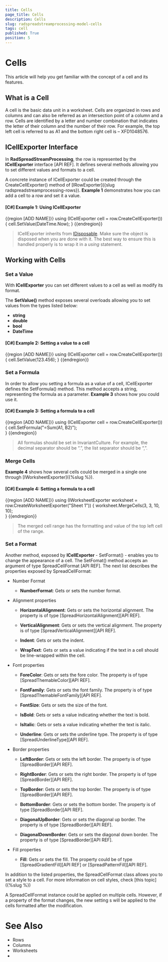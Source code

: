 ```yaml
---
title: Cells
page_title: Cells
description: Cells
slug: radspreadstreamprocessing-model-cells
tags: cell
published: True
position: 5
---
```


# Cells

This article will help you get familiar with the concept of a cell and its features.

## What is a Cell

A cell is the basic data unit in a worksheet. Cells are organized in rows and columns and can also be referred as an intersection point of a column and a row. Cells are identified by a letter and number combination that indicates the letter of their column and the number of their row. For example, the top left cell is referred to as A1 and the bottom right cell is – XFD1048576.

## ICellExporter Interface

In **RadSpreadStreamProcessing**, the row is represented by the **ICellExporter** interface [API REF]. It defines several methods allowing you to set different values and formats to a cell.

A concrete instance of ICellExporter could be created through the CreateCellExporter() method of [IRowExporter]({slug radspreadstreamprocessing-rows}). **Example 1** demonstrates how you can add a cell to a row and set it a value.


#### **[C#] Example 1: Using ICellExporter**


{{region [ADD NAME]}}
	using (ICellExporter cell = row.CreateCellExporter()) 
	{ 
	    cell.SetValue(DateTime.Now); 
	}
{{endregion}}

>ICellExporter inherits from [IDisposable](https://msdn.microsoft.com/en-us/library/system.idisposable(v=vs.110).aspx). Make sure the object is disposed when you are done with it. The best way to ensure this is handled properly is to wrap it in a *using* statement.

## Working with Cells

### Set a Value
With **ICellExporter** you can set different values to a cell as well as modify its format. 

The **SetValue()** method exposes several overloads allowing you to set values from the types listed below:

* **string**
* **double**
* **bool**
* **DateTime**

#### **[C#] Example 2: Setting a value to a cell**

{{region [ADD NAME]}}
	using (ICellExporter cell = row.CreateCellExporter()) 
	{ 
	    cell.SetValue(123.456); 
	}
{{endregion}}


### Set a Formula

In order to allow you setting a formula as a value of a cell, ICellExporter defines the SetFormula() method. This method accepts a string, representing the formula as a parameter. **Example 3** shows how you could use it.

#### **[C#] Example 3: Setting a formula to a cell**

{{region [ADD NAME]}}
	using (ICellExporter cell = row.CreateCellExporter()) 
	{ 
	    cell.SetFormula("=Sum(A1, B2)");  
	}
{{endregion}}


>All formulas should be set in InvariantCulture. For example, the decimal separator should be “.”, the list separator should be “,”.


### Merge Cells

**Example 4** shows how several cells could be merged in a single one through [IWorksheetExporter]({%slug %}).

#### **[C#] Example 4: Setting a formula to a cell**

{{region [ADD NAME]}}
	using (IWorksheetExporter worksheet = row.CreateWorksheetExporter("Sheet 1")) 
	{ 
	   worksheet.MergeCells(3, 3, 10, 10);  
	}
{{endregion}}

>The merged cell range has the formatting and value of the top left cell of the range.

### Set a Format

Another method, exposed by **ICellExporter** - SetFormat() - enables you to change the appearance of a cell. The SetFomat() method accepts an argument of type SpreadCellFormat [API REF]. The next list describes the properties exposed by SpreadCellFormat:


- Number Format
	
	- **NumberFormat**: Gets or sets the number format.

- Alignment properties
	
	- **HorizontalAlignment**: Gets or sets the horizontal alignment. The property is of type [SpreadHorizontalAlignment][API REF].
	
	- **VerticalAlignment**: Gets or sets the vertical alignment. The property is of type [SpreadVerticalAlignment][API REF].
	
	- **Indent**: Gets or sets the indent.
	
	- **WrapText**: Gets or sets a value indicating if the text in a cell should be line-wrapped within the cell.

- Font properties
	
	- **ForeColor**: Gets or sets the fore color. The property is of type [SpreadThemableColor][API REF].
	
	- **FontFamily**: Gets or sets the font family. The property is of type [SpreadThemableFontFamily][API REF].
	
	- **FontSize**: Gets or sets the size of the font.
	
	- **IsBold**: Gets or sets a value indicating whether the text is bold.
	
	- **IsItalic**: Gets or sets a value indicating whether the text is italic.
	
	- **Underline**: Gets or sets the underline type. The property is of type [SpreadUnderlineType][API REF].

- Border properties
	
	- **LeftBorder**: Gets or sets the left border. The property is of type [SpreadBorder][API REF].
	
	- **RightBorder**: Gets or sets the right border. The property is of type [SpreadBorder][API REF].
	
	- **TopBorder**: Gets or sets the top border. The property is of type [SpreadBorder][API REF].
	
	- **BottomBorder**: Gets or sets the bottom border. The property is of type [SpreadBorder][API REF].
	
	- **DiagonalUpBorder**: Gets or sets the diagonal up border. The property is of type [SpreadBorder][API REF].
		
	- **DiagonalDownBorder**: Gets or sets the diagonal down border. The property is of type [SpreadBorder][API REF].

- Fill properties
	
	- **Fill**: Gets or sets the fill. The property could be of type [SpreadGradientFill][API REF] or [SpreadPatternFill][API REF].

In addition to the listed properties, the SpreadCellFormat class allows you to set a style to a cell. For more information on cell styles, check [this topic]({%slug %})

A SpreadCellFormat instance could be applied on multiple cells. However, if a property of the format changes, the new setting s will be applied to the cells formatted after the modification.


# See Also

* Rows
* Columns
* Worksheets
* 
